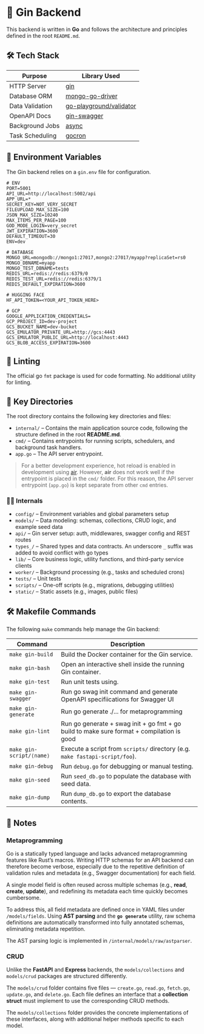 # 🚀 Gin Backend

This backend is written in **Go** and follows the architecture and principles defined in the root `README.md`.

## 🛠️ Tech Stack

| Purpose         | Library Used                                                          |
| --------------- | --------------------------------------------------------------------- |
| HTTP Server     | [gin](https://github.com/gin-gonic/gin)                               |
| Database ORM    | [mongo-go-driver](https://github.com/mongodb/mongo-go-driver)         |
| Data Validation | [go-playground/validator](https://github.com/go-playground/validator) |
| OpenAPI Docs    | [gin-swagger](github.com/swaggo/gin-swagger)                          |
| Background Jobs | [async](https://github.com/hibiken/asynq)                             |
| Task Scheduling | [gocron](https://github.com/go-co-op/gocron)                          |

## 🔐 Environment Variables

The Gin backend relies on a `gin.env` file for configuration.

```
# ENV
PORT=5001
API_URL=http://localhost:5002/api
APP_URL=*
SECRET_KEY=NOT_VERY_SECRET
FILEUPLOAD_MAX_SIZE=100
JSON_MAX_SIZE=10240
MAX_ITEMS_PER_PAGE=100
GOD_MODE_LOGIN=very_secret
JWT_EXPIRATION=3600
DEFAULT_TIMEOUT=30
ENV=dev

# DATABASE
MONGO_URL=mongodb://mongo1:27017,mongo2:27017/myapp?replicaSet=rs0
MONGO_DBNAME=myapp
MONGO_TEST_DBNAME=tests
REDIS_URL=redis://redis:6379/0
REDIS_TEST_URL=redis://redis:6379/1
REDIS_DEFAULT_EXPIRATION=3600

# HUGGING FACE
HF_API_TOKEN=<YOUR_API_TOKEN_HERE>

# GCP
GOOGLE_APPLICATION_CREDENTIALS=
GCP_PROJECT_ID=dev-project
GCS_BUCKET_NAME=dev-bucket
GCS_EMULATOR_PRIVATE_URL=http://gcs:4443
GCS_EMULATOR_PUBLIC_URL=http://localhost:4443
GCS_BLOB_ACCESS_EXPIRATION=3600
```

## 🧹 Linting

The official go `fmt` package is used for code formatting. No additional utility for linting.

## 📁 Key Directories

The root directory contains the following key directories and files:

-   `internal/` – Contains the main application source code, following the structure defined in the root **README.md**.
-   `cmd/` – Contains entrypoints for running scripts, schedulers, and background task handlers.
-   `app.go` – The API server entrypoint.

> For a better development experience, hot reload is enabled in development using [air](https://github.com/air-verse/air). However, **air** does not work well if the entrypoint is placed in the `cmd/` folder. For this reason, the API server entrypoint (`app.go`) is kept separate from other `cmd` entries.

### 📁📁 Internals

-   `config/` – Environment variables and global parameters setup
-   `models/` – Data modeling: schemas, collections, CRUD logic, and example seed data
-   `api/` – Gin server setup: auth, middlewares, swagger config and REST routes
-   `types_/` – Shared types and data contracts. An underscore `_` suffix was added to avoid conflict with go types
-   `lib/` – Core business logic, utility functions, and third-party service clients
-   `worker/` – Background processing (e.g., tasks and scheduled crons)
-   `tests/` – Unit tests
-   `scripts/` – One-off scripts (e.g., migrations, debugging utilities)
-   `static/` – Static assets (e.g., images, public files)

## 🛠️ Makefile Commands

The following `make` commands help manage the Gin backend:

| Command                  | Description                                                                               |
| ------------------------ | ----------------------------------------------------------------------------------------- |
| `make gin-build`         | Build the Docker container for the Gin service.                                           |
| `make gin-bash`          | Open an interactive shell inside the running Gin container.                               |
| `make gin-test`          | Run unit tests using.                                                                     |
| `make gin-swagger`       | Run go swag init command and generate OpenAPI specifiications for Swagger UI              |
| `make gin-generate`      | Run go generate ./... for metaprogramming                                                 |
| `make gin-lint`          | Run go generate + swag init + go fmt + go build to make sure format + compilation is good |
| `make gin-script/⟨name⟩` | Execute a script from `scripts/` directory (e.g. `make fastapi-script/foo`).              |
| `make gin-debug`         | Run `debug.go` for debugging or manual testing.                                           |
| `make gin-seed`          | Run `seed_db.go` to populate the database with seed data.                                 |
| `make gin-dump`          | Run `dump_db.go` to export the database contents.                                         |

## 📌 Notes

### Metaprogramming

Go is a statically typed language and lacks advanced metaprogramming features like Rust’s macros. Writing HTTP schemas for an API backend can therefore become verbose, especially due to the repetitive definition of validation rules and metadata (e.g., Swagger documentation) for each field.

A single model field is often reused across multiple schemas (e.g., **read**, **create**, **update**), and redefining its metadata each time quickly becomes cumbersome.

To address this, all field metadata are defined once in YAML files under `/models/fields`. Using **AST parsing** and the **`go generate`** utility, raw schema definitions are automatically transformed into fully annotated schemas, eliminating metadata repetition.

The AST parsing logic is implemented in `/internal/models/raw/astparser`.

### CRUD

Unlike the **FastAPI** and **Express** backends, the `models/collections` and `models/crud` packages are structured differently.

The `models/crud` folder contains five files — `create.go`, `read.go`, `fetch.go`, `update.go`, and `delete.go`.
Each file defines an interface that a **collection struct** must implement to use the corresponding CRUD methods.

The `models/collections` folder provides the concrete implementations of these interfaces, along with additional helper methods specific to each model.
